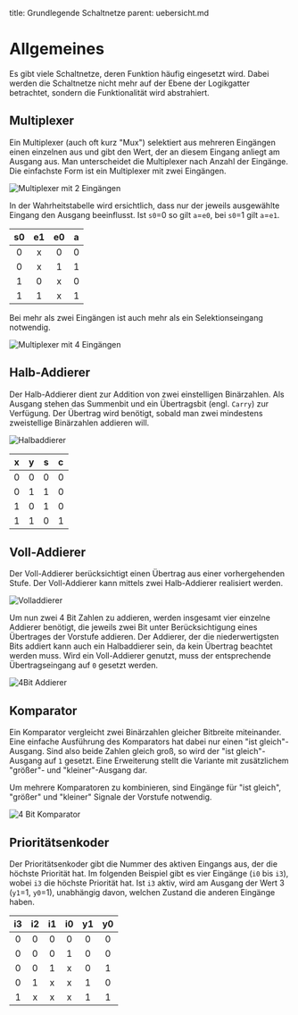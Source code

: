 title: Grundlegende Schaltnetze
parent: uebersicht.md

# Allgemeines
Es gibt viele Schaltnetze, deren Funktion häufig eingesetzt wird. Dabei werden die Schaltnetze nicht mehr auf der Ebene der Logikgatter betrachtet, sondern die Funktionalität wird abstrahiert.

## Multiplexer
Ein Multiplexer (auch oft kurz "Mux") selektiert aus mehreren Eingängen einen einzelnen aus und gibt den Wert, der an diesem Eingang anliegt am Ausgang aus. Man unterscheidet die Multiplexer nach Anzahl der Eingänge. Die einfachste Form ist ein Multiplexer mit zwei Eingängen.

![Multiplexer mit 2 Eingängen]({filename}mux2_symbol.svg)

In der Wahrheitstabelle wird ersichtlich, dass nur der jeweils ausgewählte Eingang den Ausgang beeinflusst. Ist `s0`=0 so gilt `a`=`e0`, bei `s0`=1 gilt `a`=`e1`.

s0|e1|e0|a 
:-:|:-:|:-:|:-:
0|x|0|0
0|x|1|1
1|0|x|0
1|1|x|1

Bei mehr als zwei Eingängen ist auch mehr als ein Selektionseingang notwendig.

![Multiplexer mit 4 Eingängen]({filename}mux4_symbol.svg)

## Halb-Addierer
Der Halb-Addierer dient zur Addition von zwei einstelligen Binärzahlen. Als Ausgang stehen das Summenbit und ein Übertragsbit (engl. `Carry`)  zur Verfügung. Der Übertrag wird benötigt, sobald man zwei mindestens zweistellige Binärzahlen addieren will.

![Halbaddierer]({filename}halbaddierer_struktur.svg)

x|y|s|c 
:-:|:-:|:-:|:-:
0|0|0|0
0|1|1|0
1|0|1|0
1|1|0|1

## Voll-Addierer
Der Voll-Addierer berücksichtigt einen Übertrag aus einer vorhergehenden Stufe. Der Voll-Addierer kann mittels zwei Halb-Addierer realisiert werden.

![Volladdierer]({filename}volladdierer_struktur.svg)

Um nun zwei 4 Bit Zahlen zu addieren, werden insgesamt vier einzelne Addierer benötigt, die jeweils zwei Bit unter Berücksichtigung eines Übertrages der Vorstufe addieren. Der Addierer, der die niederwertigsten Bits addiert kann auch ein Halbaddierer sein, da kein Übertrag beachtet werden muss. Wird ein Voll-Addierer genutzt, muss der entsprechende Übertragseingang auf `0` gesetzt werden.

![4Bit Addierer]({filename}ripple_carry_adder.svg)

## Komparator
Ein Komparator vergleicht zwei Binärzahlen gleicher Bitbreite miteinander. Eine einfache Ausführung des Komparators hat dabei nur einen "ist gleich"-Ausgang. Sind also beide Zahlen gleich groß, so wird der "ist gleich"-Ausgang auf `1` gesetzt. Eine Erweiterung stellt die Variante mit zusätzlichem "größer"- und "kleiner"-Ausgang dar.

Um mehrere Komparatoren zu kombinieren, sind Eingänge für "ist gleich", "größer" und "kleiner" Signale der Vorstufe notwendig.

![4 Bit Komparator]({filename}komparator_4bit.svg)

## Prioritätsenkoder
Der Prioritätsenkoder gibt die Nummer des aktiven Eingangs aus, der die höchste Priorität hat. Im folgenden Beispiel gibt es vier Eingänge (`i0` bis `i3`), wobei `i3` die höchste Priorität hat. Ist `i3` aktiv, wird am Ausgang der Wert 3 (`y1`=1, `y0`=1), unabhängig davon, welchen Zustand die anderen Eingänge haben.

i3|i2|i1|i0|y1|y0|
:-:|:-:|:-:|:-:|:-:|:-:
0|0|0|0|0|0
0|0|0|1|0|0
0|0|1|x|0|1
0|1|x|x|1|0
1|x|x|x|1|1
